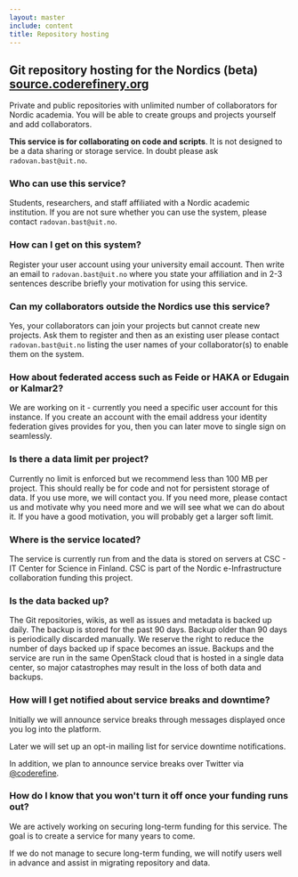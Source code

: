 ```yaml
---
layout: master
include: content
title: Repository hosting
---
```


## Git repository hosting for the Nordics (beta) [source.coderefinery.org](https://source.coderefinery.org)

Private and public repositories with unlimited number of collaborators for Nordic academia.
You will be able to create groups and projects yourself and add collaborators.

**This service is for collaborating on code and scripts**. It is not designed to be a data sharing
or storage service. In doubt please ask `radovan.bast@uit.no`.

### Who can use this service?

Students, researchers, and staff affiliated with a Nordic academic institution.
If you are not sure whether you can use the system, please contact
`radovan.bast@uit.no`.
 
### How can I get on this system?

Register your user account using your university email account. Then write an
email to `radovan.bast@uit.no` where you state your affiliation and in 2-3
sentences describe briefly your motivation for using this service.
 
### Can my collaborators outside the Nordics use this service?

Yes, your collaborators can join your projects but cannot create new projects.
Ask them to register and then as an existing user please contact
`radovan.bast@uit.no` listing the user names of your collaborator(s) to enable
them on the system.
 
### How about federated access such as Feide or HAKA or Edugain or Kalmar2?

We are working on it - currently you need a specific user account for this
instance. If you create an account with the email address your identity
federation gives provides for you, then you can later move to single sign on
seamlessly.
 
### Is there a data limit per project?

Currently no limit is enforced but we recommend less than 100 MB per project.
This should really be for code and not for persistent storage of data. If you
use more, we will contact you. If you need more, please contact us and motivate
why you need more and we will see what we can do about it. If you have a good
motivation, you will probably get a larger soft limit.

### Where is the service located?

The service is currently run from and the data is stored on servers at CSC - IT
Center for Science in Finland. CSC is part of the Nordic e-Infrastructure
collaboration funding this project.
 
### Is the data backed up?

The Git repositories, wikis, as well as issues and metadata is backed up daily.
The backup is stored for the past 90 days. Backup older than 90 days is
periodically discarded manually. We reserve the right to reduce the number of
days backed up if space becomes an issue. Backups and the service are run in
the same OpenStack cloud that is hosted in a single data center, so major
catastrophes may result in the loss of both data and backups.

### How will I get notified about service breaks and downtime?

Initially we will announce service breaks through messages displayed once you
log into the platform.

Later we will set up an opt-in mailing list for service downtime notifications.

In addition, we plan to announce service breaks over Twitter via
[@coderefine](https://twitter.com/coderefine).

### How do I know that you won't turn it off once your funding runs out?

We are actively working on securing long-term funding for this service.
The goal is to create a service for many years to come.

If we do not manage to secure long-term funding, we will notify users well in advance
and assist in migrating repository and data.
